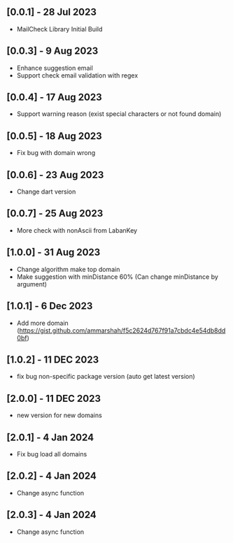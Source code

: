 ## [0.0.1] - 28 Jul 2023

* MailCheck Library Initial Build

## [0.0.3] - 9 Aug 2023
* Enhance suggestion email
* Support check email validation with regex

## [0.0.4] - 17 Aug 2023
* Support warning reason (exist special characters or not found domain)

## [0.0.5] - 18 Aug 2023
* Fix bug with domain wrong

## [0.0.6] - 23 Aug 2023
* Change dart version

## [0.0.7] - 25 Aug 2023
* More check with nonAscii from LabanKey

## [1.0.0] - 31 Aug 2023
* Change algorithm make top domain
* Make suggestion with minDistance 60% (Can change minDistance by argument)

## [1.0.1] - 6 Dec 2023
* Add more domain (https://gist.github.com/ammarshah/f5c2624d767f91a7cbdc4e54db8dd0bf)

## [1.0.2] - 11 DEC 2023
* fix bug non-specific package version (auto get latest version)

## [2.0.0] - 11 DEC 2023
* new version for new domains

## [2.0.1] - 4 Jan 2024
* Fix bug load all domains

## [2.0.2] - 4 Jan 2024
* Change async function

## [2.0.3] - 4 Jan 2024
* Change async function